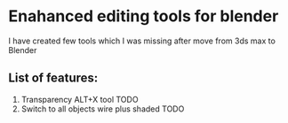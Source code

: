 # Enahanced editing tools for blender

I have created few tools which I was missing after move from 3ds max to Blender

## List of features:
1. Transparency ALT+X tool
    TODO
2. Switch to all objects wire plus shaded
    TODO

